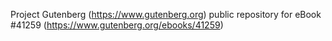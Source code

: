 Project Gutenberg (https://www.gutenberg.org) public repository for eBook #41259 (https://www.gutenberg.org/ebooks/41259)
